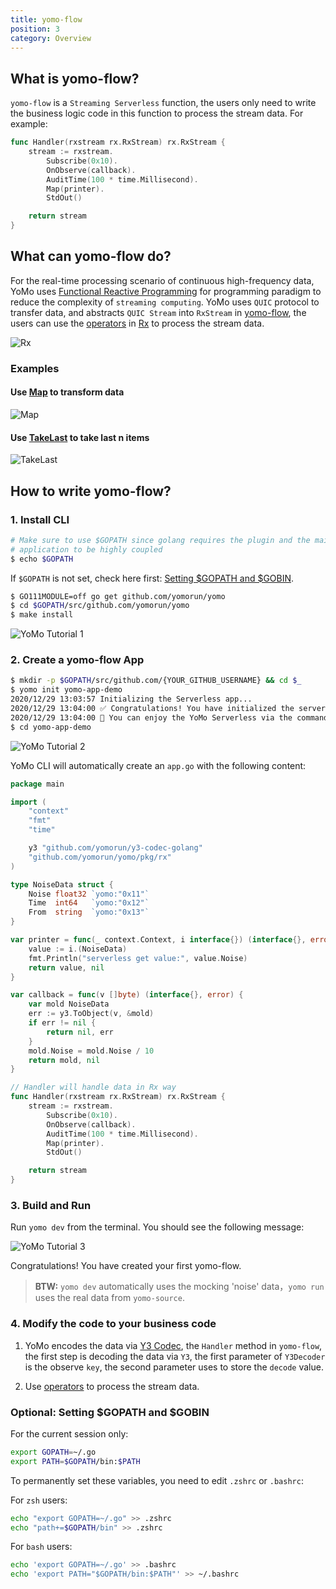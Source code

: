 ```yaml
---
title: yomo-flow
position: 3
category: Overview
---
```


## What is yomo-flow?

`yomo-flow` is a `Streaming Serverless` function, the users only need to write the business logic code in this function to process the stream data.
For example:

```go
func Handler(rxstream rx.RxStream) rx.RxStream {
	stream := rxstream.
		Subscribe(0x10).
		OnObserve(callback).
		AuditTime(100 * time.Millisecond).
		Map(printer).
		StdOut()

	return stream
}
```

## What can yomo-flow do?

For the real-time processing scenario of continuous high-frequency data, YoMo uses [Functional Reactive Programming](https://en.wikipedia.org/wiki/Functional_reactive_programming) for programming paradigm to reduce the complexity of `streaming computing`. YoMo uses `QUIC` protocol to transfer data, and abstracts `QUIC Stream` into `RxStream` in [yomo-flow](/flow), the users can use the [operators](/rx#supported-operators-in-rxstream) in [Rx](/rx) to process the stream data.

![Rx](/flow/rx.png)

### Examples

#### Use [Map](http://reactivex.io/documentation/operators/map.html) to transform data

![Map](/flow/map.png)

#### Use [TakeLast](http://reactivex.io/documentation/operators/takelast.html) to take last n items

![TakeLast](/flow/takeLast.png)

## How to write yomo-flow?

### 1. Install CLI

```bash
# Make sure to use $GOPATH since golang requires the plugin and the main
# application to be highly coupled
$ echo $GOPATH
```

If `$GOPATH` is not set, check here first: [Setting $GOPATH and $GOBIN](#optional-set-gopath-and-gobin).

```bash
$ GO111MODULE=off go get github.com/yomorun/yomo
$ cd $GOPATH/src/github.com/yomorun/yomo
$ make install
```

![YoMo Tutorial 1](/tutorial-1.png)

### 2. Create a yomo-flow App

```bash
$ mkdir -p $GOPATH/src/github.com/{YOUR_GITHUB_USERNAME} && cd $_
$ yomo init yomo-app-demo
2020/12/29 13:03:57 Initializing the Serverless app...
2020/12/29 13:04:00 ✅ Congratulations! You have initialized the serverless app successfully.
2020/12/29 13:04:00 🎉 You can enjoy the YoMo Serverless via the command: yomo dev
$ cd yomo-app-demo
```

![YoMo Tutorial 2](/tutorial-2.png)

YoMo CLI will automatically create an `app.go` with the following content:

```go
package main

import (
	"context"
	"fmt"
	"time"

	y3 "github.com/yomorun/y3-codec-golang"
	"github.com/yomorun/yomo/pkg/rx"
)

type NoiseData struct {
	Noise float32 `yomo:"0x11"`
	Time  int64   `yomo:"0x12"`
	From  string  `yomo:"0x13"`
}

var printer = func(_ context.Context, i interface{}) (interface{}, error) {
	value := i.(NoiseData)
	fmt.Println("serverless get value:", value.Noise)
	return value, nil
}

var callback = func(v []byte) (interface{}, error) {
	var mold NoiseData
	err := y3.ToObject(v, &mold)
	if err != nil {
		return nil, err
	}
	mold.Noise = mold.Noise / 10
	return mold, nil
}

// Handler will handle data in Rx way
func Handler(rxstream rx.RxStream) rx.RxStream {
	stream := rxstream.
		Subscribe(0x10).
		OnObserve(callback).
		AuditTime(100 * time.Millisecond).
		Map(printer).
		StdOut()

	return stream
}
```

### 3. Build and Run

Run `yomo dev` from the terminal. You should see the following message:

![YoMo Tutorial 3](/tutorial-3.png)

Congratulations! You have created your first yomo-flow.

> **BTW:** `yomo dev` automatically uses the mocking 'noise' data，`yomo run` uses the real data from `yomo-source`.

### 4. Modify the code to your business code

1. YoMo encodes the data via [Y3 Codec](https://github.com/yomorun/y3-codec-golang), the `Handler` method in `yomo-flow`, the first step is decoding the data via `Y3`, the first parameter of `Y3Decoder` is the observe `key`, the second parameter uses to store the `decode` value.

2. Use [operators](http://reactivex.io/documentation/operators.html) to process the stream data.

### Optional: Setting $GOPATH and $GOBIN

For the current session only:

```bash
export GOPATH=~/.go
export PATH=$GOPATH/bin:$PATH
```

To permanently set these variables, you need to edit `.zshrc` or `.bashrc`:

For `zsh` users:

```bash
echo "export GOPATH=~/.go" >> .zshrc
echo "path+=$GOPATH/bin" >> .zshrc
```

For `bash` users:

```bash
echo 'export GOPATH=~/.go' >> .bashrc
echo 'export PATH="$GOPATH/bin:$PATH"' >> ~/.bashrc
```
